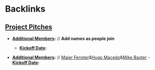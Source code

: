 
# Backlinks
## [Project Pitches](<Project Pitches.md>)
- **[Additional Members](<Additional Members.md>):** // __Add names as people join__
    - **[Kickoff Date](<Kickoff Date.md>):**

- **[Additional Members](<Additional Members.md>):** // [Maier Fenster](<Maier Fenster.md>)&[Hugo Macedo](<Hugo Macedo.md>)&[Mike Baxter](<Mike Baxter.md>)
        - **[Kickoff Date](<Kickoff Date.md>):**

